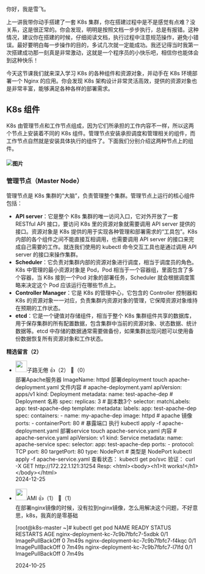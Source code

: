 你好，我是雪飞。

上一讲我带你动手搭建了一套 K8s 集群，你在搭建过程中是不是感觉有点难？没关系，这是很正常的。你会发现，明明是按照文档一步步执行，总是有报错。这种情况，建议你在搭建的时候，仔细阅读文档，执行过程中注意规范操作，避免小错误。最好要明白每一步操作的目的，多试几次就一定能成功。我还记得当时我第一次搭建成功那一刻真是非常激动，这就是一个程序员的小快乐吧，相信你也能体会到这种快乐！

今天这节课我们就来深入学习 K8s 的各种组件和资源对象，并动手在 K8s 环境部署一个 Nginx 的应用。你会发现 K8s 架构设计非常灵活高效，提供的资源对象也是非常丰富，能够满足各种各样的部署需求。

## K8s 组件

K8s 由管理节点和工作节点组成，因为它们所承担的工作内容不一样，所以这两个节点上安装着不同的 K8s 组件。管理节点安装承担调度和管理相关的组件，而工作节点自然就是安装具体执行的组件了。下面我们分别介绍这两种节点上的组件。

#### ![图片](https://static001.geekbang.org/resource/image/43/ac/4398dd080a10a31f2ebd968251d214ac.jpg?wh=2082x1171)

### 管理节点（Master Node）

管理节点是 K8s 集群的“大脑”，负责管理整个集群。管理节点上运行的核心组件包括：

- **API server**：它是整个 K8s 集群的唯一访问入口，它对外开放了一套 RESTful API 接口，要访问 K8s 里的资源对象就需要调用 API server 提供的接口。资源对象是 K8s 提供的用于实现各种管理和部署需求的“工具包”。K8s 内部的各个组件之间不能直接互相调用，也需要调用 API server 的接口来完成自己需要的工作。就连我们使用的 kubectl 命令交互工具也是通过调用 API server 的接口来操作集群。
- **Scheduler**：它负责对集群内部的资源对象进行调度，相当于调度员的角色。K8s 中管理的最小资源对象是 Pod，Pod 相当于一个容器组，里面包含了多个容器，当 K8s 接到一个Pod 对象的部署任务，Scheduler 就会根据调度策略来决定这个 Pod 应该运行在哪些节点上。
- **Controller Manager**：它是 K8s 的管理中心，它包含的 Controller 控制器和 K8s 的资源对象一一对应，负责集群内资源对象的管理，它保障资源对象维持在预期的工作状态。
- **etcd**：它是一个键值对存储组件，相当于整个 K8s 集群组件共享的数据库，用于保存集群的所有配置数据，包含集群中当前的资源对象、状态数据、统计数据等。etcd 中存储的数据通常需要做备份，如果集群出现问题可以使用备份数据恢复所有资源对象和工作状态。
<div><strong>精选留言（2）</strong></div><ul>
<li><img src="https://static001.geekbang.org/account/avatar/00/18/11/09/c2d178b7.jpg" width="30px"><span>子路无倦</span> 👍（2） 💬（0）<div>部署Apache服务器
ImageName: httpd
部署deployment
touch apache-deployment.yaml
文件内容
# apache-deployment.yaml
apiVersion: apps&#47;v1
kind: Deployment
metadata:
  name: test-apache-dep  # Deployment 名称
spec:
  replicas: 3  # 副本数3个
  selector:
    matchLabels:
      app: test-apache-dep
  template:
    metadata:
      labels:
        app: test-apache-dep
    spec:
      containers:
      - name: my-apache-dep
        image: httpd  # apache 镜像
        ports:
        - containerPort: 80  # 暴露端口
执行 kubectl apply -f apache-deployment.yaml
部署service
touch  apache-service.yaml
内容
# apache-service.yaml
apiVersion: v1
kind: Service
metadata:
  name: apache-service
spec:
  selector:
    app: test-apache-dep
  ports:
    - protocol: TCP
      port: 80
      targetPort: 80
  type: NodePort  # 类型是 NodePort
kubectl apply -f apache-service.yaml
查看状态： kubectl get po&#47;svc
验证： curl -X GET http:&#47;&#47;172.22.1.121:31254
Resp: &lt;html&gt;&lt;body&gt;&lt;h1&gt;It works!&lt;&#47;h1&gt;&lt;&#47;body&gt;&lt;&#47;html&gt;</div>2024-12-25</li><br/><li><img src="https://static001.geekbang.org/account/avatar/00/3d/6a/22/42fbcaef.jpg" width="30px"><span>AMI</span> 👍（1） 💬（1）<div>在部署nginx镜像的时候，没有拉到nginx镜像，怎么用解决这个问题，不好意思，k8s，我真的是零基础

[root@k8s-master ~]# kubectl get pod
NAME                                   READY   STATUS             RESTARTS   AGE
nginx-deployment-kc-7c9b7fbfc7-5xdbk   0&#47;1     ImagePullBackOff   0          7m49s
nginx-deployment-kc-7c9b7fbfc7-f4kqc   0&#47;1     ImagePullBackOff   0          7m49s
nginx-deployment-kc-7c9b7fbfc7-l7lfd   0&#47;1     ImagePullBackOff   0          7m49s

</div>2024-10-25</li><br/>
</ul>